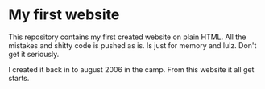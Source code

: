 # My first website

This repository contains my first created website on plain HTML. All the mistakes and shitty code is pushed as is. Is just for memory and lulz. Don't get it seriously. 

I created it back in to august 2006 in the camp. From this website it all get starts.